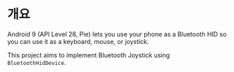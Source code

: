 # 개요
Android 9 (API Level 28, Pie) lets you use your phone as a Bluetooth HID so you can use it as a keyboard, mouse, or joystick.

This project aims to implement Bluetooth Joystick using `BluetoothHidDevice`.

